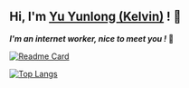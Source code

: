 ## Hi, I'm <a href="https://www.yuyunlong.cn/" target="_blank">Yu Yunlong (Kelvin)</a> ! 👋

 <em><b>I'm an internet worker, nice to meet you ! </b> </em> 👋

[![Readme Card](https://github-readme-stats.vercel.app/api?username=yu15972825561&show_icons=true)](https://github.com/yu15972825561)

[![Top Langs](https://github-readme-stats.vercel.app/api/top-langs/?username=yu15972825561&layout=compact&exclude_repo=yu15972825561.github.io)](https://github.com/yu15972825561)
